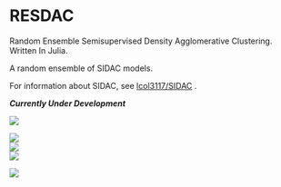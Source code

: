 # RESDAC
Random Ensemble Semisupervised Density Agglomerative Clustering. Written In Julia. 

A random ensemble of SIDAC models.

For information about SIDAC, see [lcol3117/SIDAC](https://www.github.com/lcol3117/SIDAC) . 

***Currently Under Development***

![](https://img.shields.io/badge/Language-Julia-purple)

![](https://img.shields.io/badge/Status-Under_Development-informational)  
![](https://img.shields.io/badge/Does_it_work-NO-critical)  
![](https://img.shields.io/badge/Is_it_stable-NO-critical)  

![](https://img.shields.io/badge/Julia-100%-success)
